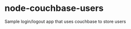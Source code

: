 node-couchbase-users
====================

Sample login/logout app that uses couchbase to store users
